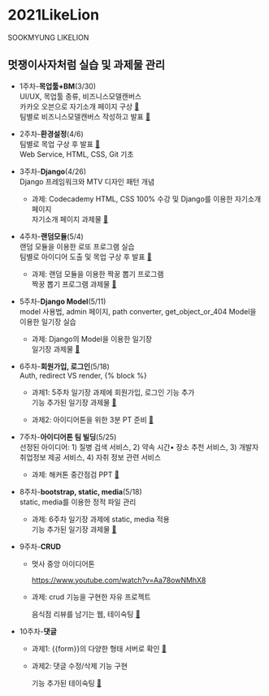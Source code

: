# 2021LikeLion
SOOKMYUNG LIKELION


## 멋쟁이사자처럼 실습 및 과제물 관리  
* 1주차-**목업툴+BM**(3/30)  
  UI/UX, 목업툴 종류, 비즈니스모델캔버스  
  카카오 오븐으로 자기소개 페이지 구상 [📝](https://github.com/soeunkk/2021LikeLion/blob/master/week01/%EB%AA%A9%EC%97%85(%EC%98%A4%EB%B8%90)_%EC%9E%90%EA%B8%B0%EC%86%8C%EA%B0%9C%20%ED%8E%98%EC%9D%B4%EC%A7%80.pdf)  
  팀별로 비즈니스모델캔버스 작성하고 발표 [📝](https://github.com/soeunkk/2021LikeLion/blob/master/week01/%EB%B9%84%EC%A6%88%EB%8B%88%EC%8A%A4%EB%AA%A8%EB%8D%B8%EC%BA%94%EB%B2%84%EC%8A%A4_STABLE.pdf)  
  
* 2주차-**환경설정**(4/6)  
  팀별로 목업 구상 후 발표 [📝](https://github.com/soeunkk/2021LikeLion/blob/master/week02/%EB%AA%A9%EC%97%85(%EC%98%A4%EB%B8%90)_STABLE%20%ED%99%88%ED%99%94%EB%A9%B4.pdf)  
  Web Service, HTML, CSS, Git 기초  
  
* 3주차-**Django**(4/26)  
  Django 프레임워크와 MTV 디자인 패턴 개념  
  + 과제: Codecademy HTML, CSS 100% 수강 및 Django를 이용한 자기소개 페이지  
   자기소개 페이지 과제물 [📎](https://github.com/soeunkk/2021LikeLion/tree/master/assignment03_IntroduceSelf)  
  
* 4주차-**랜덤모듈**(5/4)  
  랜덤 모듈을 이용한 로또 프로그램 실습  
  팀별로 아이디어 도출 및 목업 구상 후 발표 [📝](https://github.com/soeunkk/2021LikeLion/blob/master/week04/%EB%AA%A9%EC%97%85(PPT)_SookTemp.pdf)  
  + 과제: 랜덤 모듈을 이용한 짝꿍 뽑기 프로그램  
   짝꿍 뽑기 프로그램 과제물 [📎](https://github.com/soeunkk/2021LikeLion/tree/master/assignment04_RandomDraw)  
  
* 5주차-**Django Model**(5/11)  
  model 사용법, admin 페이지, path converter, get_object_or_404
  Model을 이용한 일기장 실습  
  
  + 과제: Django의 Model을 이용한 일기장  
   일기장 과제물 [📎](https://github.com/soeunkk/2021LikeLion/tree/master/assignment05_Diary)  
  
* 6주차-**회원가입, 로그인**(5/18)  
  Auth, redirect VS render, {% block %}  
  
  + 과제1: 5주차 일기장 과제에 회원가입, 로그인 기능 추가  
  기능 추가된 일기장 과제물 [📎](https://github.com/soeunkk/2021LikeLion/tree/master/assignment06_Diary2)  

  + 과제2: 아이디어톤을 위한 3분 PT 준비 [📝](https://github.com/soeunkk/2021LikeLion/blob/master/week06/%EC%95%84%EC%9D%B4%EB%94%94%EC%96%B4%ED%86%A4%203%EB%B6%84%20%EB%B0%9C%ED%91%9C.pdf)  

* 7주차-**아이디어톤 팀 빌딩**(5/25)  
  선정된 아이디어: 1) 질병 검색 서비스, 2) 약속 시간• 장소 추천 서비스, 3) 개발자 취업정보 제공 서비스, 4) 자취 정보 관련 서비스   
  
  + 과제: 해커톤 중간점검 PPT [📝](https://github.com/soeunkk/2021LikeLion/blob/master/week08/Meet%20Wizard%20%EB%AA%A9%EC%97%85%2C%20%ED%85%8C%EC%9D%B4%EB%B8%94.pdf)  

* 8주차-**bootstrap, static, media**(5/18)    
  static, media를 이용한 정적 파일 관리  

  + 과제: 6주차 일기장 과제에 static, media 적용  
    기능 추가된 일기장 과제물 [📎](https://github.com/soeunkk/2021LikeLion/tree/master/assignment08_Diary3)          

* 9주차-**CRUD**      

  * 멋사 중앙 아이디어톤      

    https://www.youtube.com/watch?v=Aa78owNMhX8      

  * 과제: crud 기능을 구현한 자유 프로젝트     

    음식점 리뷰를 남기는 웹, 테이숙팅 [📎](https://github.com/soeunkk/2021LikeLion/tree/master/assignment09_CRUDProject)

* 10주차-**댓글**    

  * 과제1: {{form}}의 다양한 형태 서버로 확인 [📝]()   

  * 과제2: 댓글 수정/삭제 기능 구현

    기능 추가된 테이숙팅 [📎](https://github.com/soeunkk/2021LikeLion/tree/master/assignment10_CRUDProject)